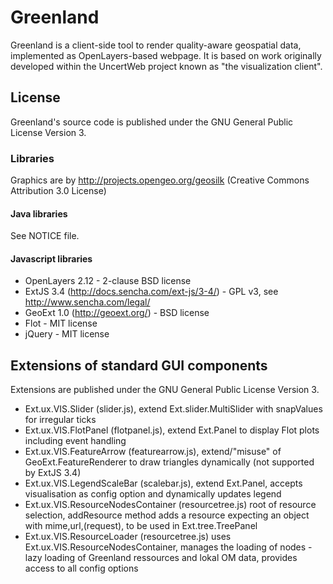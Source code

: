 # Greenland

Greenland is a client-side tool to render quality-aware geospatial data, implemented as OpenLayers-based webpage. It is based on work originally developed within the UncertWeb project known as "the visualization client". 

## License

Greenland's source code is published under the GNU General Public License Version 3.

### Libraries

Graphics are by http://projects.opengeo.org/geosilk (Creative Commons Attribution 3.0 License) 

#### Java libraries

See NOTICE file.

#### Javascript libraries

* OpenLayers 2.12 - 2-clause BSD license
* ExtJS 3.4 (http://docs.sencha.com/ext-js/3-4/) - GPL v3, see http://www.sencha.com/legal/
* GeoExt 1.0 (http://geoext.org/) - BSD license
* Flot  - MIT license
* jQuery - MIT license

## Extensions of standard GUI components

Extensions are published under the GNU General Public License Version 3.

* Ext.ux.VIS.Slider (slider.js), extend Ext.slider.MultiSlider with snapValues for irregular ticks
* Ext.ux.VIS.FlotPanel (flotpanel.js), extend Ext.Panel to display Flot plots including event handling
* Ext.ux.VIS.FeatureArrow (featurearrow.js), extend/"misuse" of GeoExt.FeatureRenderer to draw triangles dynamically (not supported by ExtJS 3.4) 
* Ext.ux.VIS.LegendScaleBar (scalebar.js), extend Ext.Panel, accepts visualisation as config option and dynamically updates legend
* Ext.ux.VIS.ResourceNodesContainer (resourcetree.js) root of resource selection, addResource method adds a resource expecting an object with mime,url,(request), to be used in Ext.tree.TreePanel
* Ext.ux.VIS.ResourceLoader (resourcetree.js) uses Ext.ux.VIS.ResourceNodesContainer, manages the loading of nodes - lazy loading of Greenland ressources and lokal OM data, provides access to all config options
